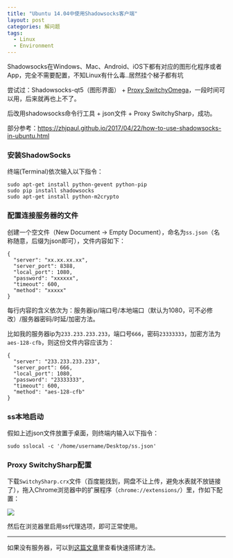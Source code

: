 ```yaml
---
title: "Ubuntu 14.04中使用Shadowsocks客户端"
layout: post
categories: 解问题
tags:
  - Linux
  - Environment
---
```


Shadowsocks在Windows、Mac、Android、iOS下都有对应的图形化程序或者App，完全不需要配置，不知Linux有什么毒..居然挂个梯子都有坑

尝试过：Shadowsocks-qt5（图形界面） + [Proxy SwitchyOmega](https://chrome.google.com/webstore/detail/proxy-switchyomega/padekgcemlokbadohgkifijomclgjgif?hl=zh-CN)，一段时间可以用，后来就再也上不了。

后改用shadowsocks命令行工具 + json文件 + Proxy SwitchySharp，成功。

部分参考：https://zhjpaul.github.io/2017/04/22/how-to-use-shadowsocks-in-ubuntu.html

<!-- more -->

### 安装ShadowSocks

终端(Terminal)依次输入以下指令：

```
sudo apt-get install python-gevent python-pip
sudo pip install shadowsocks
sudo apt-get install python-m2crypto
```

### 配置连接服务器的文件

创建一个空文件（New Document -> Empty Document），命名为`ss.json`（名称随意，后缀为json即可），文件内容如下：

```
{
  "server": "xx.xx.xx.xx",
  "server_port": 8388,
  "local_port": 1080,
  "password": "xxxxxx",
  "timeout": 600,
  "method": "xxxxx"
}
```

每行内容的含义依次为：服务器ip/端口号/本地端口（默认为1080，可不必修改）/服务器密码/时延/加密方法。

比如我的服务器ip为`233.233.233.233`，端口号`666`，密码`23333333`，加密方法为`aes-128-cfb`，则这份文件内容应该为：

```
{
  "server": "233.233.233.233",
  "server_port": 666,
  "local_port": 1080,
  "password": "23333333",
  "timeout": 600,
  "method": "aes-128-cfb"
}
```

### ss本地启动

假如上述json文件放置于桌面，则终端内输入以下指令：

```
sudo sslocal -c '/home/username/Desktop/ss.json'
```

### Proxy SwitchySharp配置

下载`SwitchySharp.crx`文件（百度能找到，网盘不让上传，避免水表就不放链接了），拖入Chrome浏览器中的扩展程序（`chrome://extensions/`）里，作如下配置：

![](http://ohn6qfqhe.bkt.clouddn.com/ss-linux-1.jpg)

然后在浏览器里启用ss代理选项，即可正常使用。

---

如果没有服务器，可以到[这篇文章](http://leohope.com/%E8%A7%A3%E9%97%AE%E9%A2%98/2018/01/19/v-p-n/)里查看快速搭建方法。